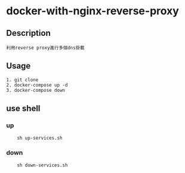 # docker-with-nginx-reverse-proxy

## Description

    利用reverse proxy進行多個dns掛載

## Usage

    1. git clone
    2. docker-compose up -d
    3. docker-compose down

## use shell

### up

```
    sh up-services.sh
```

### down

```
    sh down-services.sh
```
